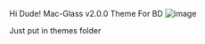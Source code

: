 Hi Dude!
Mac-Glass v2.0.0
Theme For BD
![image](https://i.imgur.com/JFIgzBW.png)

Just put in themes folder
